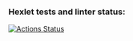 ### Hexlet tests and linter status:
[![Actions Status](https://github.com/mishchenkoandrey/layout-designer-project-lvl2/workflows/hexlet-check/badge.svg)](https://github.com/mishchenkoandrey/layout-designer-project-lvl2/actions)